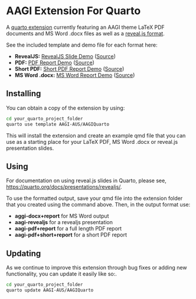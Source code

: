 # AAGI Extension For Quarto

A [quarto extension](https://quarto.org/docs/extensions/) currently featuring an AAGI theme LaTeX PDF documents and MS Word .docx files as well as a [reveal.js format](https://quarto.org/docs/presentations/revealjs/).

See the included template and demo file for each format here:
- **RevealJS:** [RevealJS Slide Demo](aagi-aus.github.io/AAGIQuarto/demos/template-revealjs.html) ([Source](docs/demos/template-revealjs.qmd))
- **PDF:** [PDF Report Demo](aagi-aus.github.io/AAGIQuarto/demos/template-pdf-report.pdf) ([Source](docs/demos/template-pdf-report.qmd))
- **Short PDF:** [Short PDF Report Demo](aagi-aus.github.io/AAGIQuarto/demos/template-short-report.pdf) ([Source](docs/demos/template-short-report.qmd))
- **MS Word .docx:** [MS Word Report Demo](aagi-aus.github.io/AAGIQuarto/demos/template-docx-report.docx) ([Source](docs/demos/tempate-docx-report.qmd))

## Installing

You can obtain a copy of the extension by using:

```bash
cd your_quarto_project_folder
quarto use template AAGI-AUS/AAGIQuarto
```

This will install the extension and create an example qmd file that
you can use as a starting place for your LaTeX PDF, MS Word .docx or reveal.js presentation slides.

## Using

For documentation on using reveal.js slides in Quarto, please see,
<https://quarto.org/docs/presentations/revealjs/>.

To use the formatted output, save your qmd file into the extension folder that you created using the command above. Then, in the output format use:
- **aggi-docx+report** for MS Word output
- **aagi-revealjs** for a revealjs presentation
- **aagi-pdf+report** for a full length PDF report
- **aagi-pdf+short+report** for a short PDF report

## Updating

As we continue to improve this extension through bug fixes or adding new functionality, you can update it easily like so:.

```bash
cd your_quarto_project_folder
quarto update AAGI-AUS/AAGIQuarto
```
